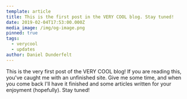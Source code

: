 ```yaml
---
template: article
title: This is the first post in the VERY COOL blog. Stay tuned!
date: 2019-02-04T17:53:00.000Z
media_image: /img/og-image.png
pinned: true
tags:
  - verycool
  - updates
author: Daniel Dunderfelt
---
```


This is the very first post of the VERY COOL blog! If you are reading this, you've caught me with an unfinished site. Give me some time, and when you come back I'll have it finished and some articles written for your enjoyment (hopefully). Stay tuned!
